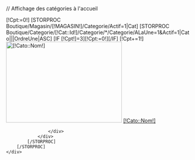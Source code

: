 // Affichage des catégories à l'accueil
<div class="[!NOMDIV!]"> 
	<div class="CategoriesAccueil">
		[!Cpt:=0!]
		[STORPROC Boutique/Magasin/[!MAGASIN!]/Categorie/Actif=1|Cat]
			[STORPROC Boutique/Categorie/[!Cat::Id!]/Categorie/*/Categorie/ALaUne=1&Actif=1|Cato|||OrdreUne|ASC]
				[IF [!Cpt!]=3][!Cpt:=0!][/IF]
				[!Cpt+=1!]
				<div class="BlocCateg[IF [!Cpt!]=2]Pair[/IF]">
					<div class="CategorieUne" >
						<div class="ImageCategorieUne">
							<a  class="LienCategorieTitreUne"  href="/[!Cato::getUrl()!]" ><img src="/[IF [!Cato::Icone!]!=][!Cato::Icone!][ELSE]Skins/[!Systeme::Skin!]/Img/image_def.jpg[/IF].mini.316x220.jpg" width="316" height="220" alt="[!Cato::Nom!]" title="[!Cato::Nom!]" [IF[!Cato::IconeHover!]!=] onmouseover="this.src='/[!Cato::IconeHover!]';" onmouseout="this.src='/[!Cato::Icone!]';"[/IF] /></a>
							<a  class="LienCategorieTitreUneText"  href="/[!Cato::getUrl()!]" >[!Cato::Nom!]</a>
						</div>
						
					</div>
				</div>
			[/STORPROC]
		[/STORPROC]
	</div>
</div>